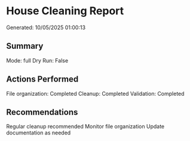 ﻿# House Cleaning Report
Generated: 10/05/2025 01:00:13

## Summary
Mode: full
Dry Run: False

## Actions Performed
File organization: Completed
Cleanup: Completed
Validation: Completed

## Recommendations
Regular cleanup recommended
Monitor file organization
Update documentation as needed
